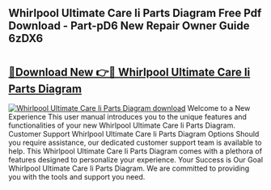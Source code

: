 ## Whirlpool Ultimate Care Ii Parts Diagram Free Pdf Download - Part-pD6 New Repair Owner Guide 6zDX6

# <h2><a href="http://dfkf7zq.blite.top/?on=Whirlpool+Ultimate+Care+Ii+Parts+Diagram">🔗Download New 👉🔴 Whirlpool Ultimate Care Ii Parts Diagram</a></h2>

[![Whirlpool Ultimate Care Ii Parts Diagram download](https://i.imgur.com/lujVjoI.png)](http://dfkf7zq.blite.top/?on=Whirlpool+Ultimate+Care+Ii+Parts+Diagram)
Welcome to a New Experience This user manual introduces you to the unique features and functionalities of your new Whirlpool Ultimate Care Ii Parts Diagram. Customer Support Whirlpool Ultimate Care Ii Parts Diagram Options Should you require assistance, our dedicated customer support team is available to help. This Whirlpool Ultimate Care Ii Parts Diagram comes with a plethora of features designed to personalize your experience. Your Success is Our Goal Whirlpool Ultimate Care Ii Parts Diagram. We are committed to providing you with the tools and support you need.

